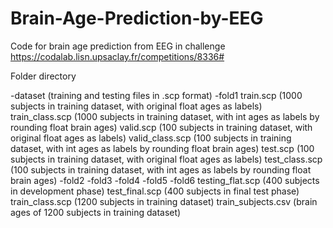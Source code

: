 # Brain-Age-Prediction-by-EEG
Code for brain age prediction from EEG in challenge https://codalab.lisn.upsaclay.fr/competitions/8336# 

Folder directory

-dataset  (training and testing files in .scp format)
  -fold1
    train.scp  (1000 subjects in training dataset, with original float ages as labels)
    train_class.scp  (1000 subjects in training dataset, with int ages as labels by rounding float brain ages)
    valid.scp  (100 subjects in training dataset, with original float ages as labels)
    valid_class.scp  (100 subjects in training dataset, with int ages as labels by rounding float brain ages)
    test.scp  (100 subjects in training dataset, with original float ages as labels)
    test_class.scp  (100 subjects in training dataset, with int ages as labels by rounding float brain ages)
  -fold2
  -fold3
  -fold4
  -fold5
  -fold6
  testing_flat.scp  (400 subjects in development phase)
  test_final.scp  (400 subjects in final test phase)
  train_class.scp  (1200 subjects in training dataset)
  train_subjects.csv  (brain ages  of 1200 subjects in training dataset)
